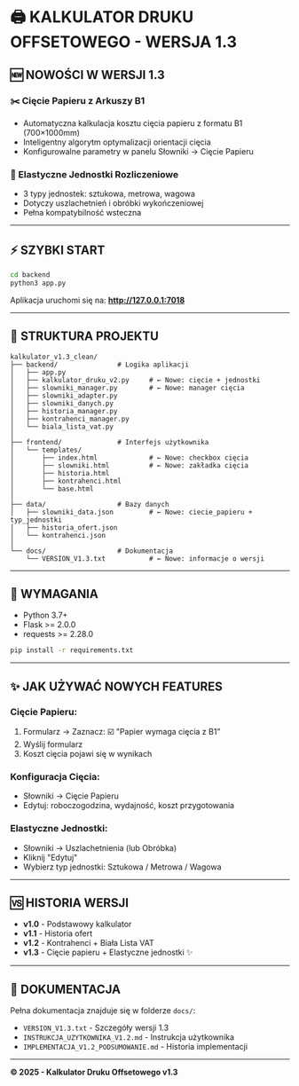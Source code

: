 # 🖨️ KALKULATOR DRUKU OFFSETOWEGO - WERSJA 1.3

## 🆕 NOWOŚCI W WERSJI 1.3

### ✂️ Cięcie Papieru z Arkuszy B1
- Automatyczna kalkulacja kosztu cięcia papieru z formatu B1 (700×1000mm)
- Inteligentny algorytm optymalizacji orientacji cięcia
- Konfigurowalne parametry w panelu Słowniki → Cięcie Papieru

### 📐 Elastyczne Jednostki Rozliczeniowe
- 3 typy jednostek: sztukowa, metrowa, wagowa
- Dotyczy uszlachetnień i obróbki wykończeniowej
- Pełna kompatybilność wsteczna

---

## ⚡ SZYBKI START

```bash
cd backend
python3 app.py
```

Aplikacja uruchomi się na: **http://127.0.0.1:7018**

---

## 📂 STRUKTURA PROJEKTU

```
kalkulator_v1.3_clean/
├── backend/               # Logika aplikacji
│   ├── app.py
│   ├── kalkulator_druku_v2.py     # ← Nowe: cięcie + jednostki
│   ├── slowniki_manager.py        # ← Nowe: manager cięcia
│   ├── slowniki_adapter.py
│   ├── slowniki_danych.py
│   ├── historia_manager.py
│   ├── kontrahenci_manager.py
│   └── biala_lista_vat.py
│
├── frontend/              # Interfejs użytkownika
│   └── templates/
│       ├── index.html             # ← Nowe: checkbox cięcia
│       ├── slowniki.html          # ← Nowe: zakładka cięcia
│       ├── historia.html
│       ├── kontrahenci.html
│       └── base.html
│
├── data/                  # Bazy danych
│   ├── slowniki_data.json         # ← Nowe: ciecie_papieru + typ_jednostki
│   ├── historia_ofert.json
│   └── kontrahenci.json
│
└── docs/                  # Dokumentacja
    └── VERSION_V1.3.txt           # ← Nowe: informacje o wersji
```

---

## 🔧 WYMAGANIA

- Python 3.7+
- Flask >= 2.0.0
- requests >= 2.28.0

```bash
pip install -r requirements.txt
```

---

## ✨ JAK UŻYWAĆ NOWYCH FEATURES

### Cięcie Papieru:
1. Formularz → Zaznacz: ☑️ "Papier wymaga cięcia z B1"
2. Wyślij formularz
3. Koszt cięcia pojawi się w wynikach

### Konfiguracja Cięcia:
- Słowniki → Cięcie Papieru
- Edytuj: roboczogodzina, wydajność, koszt przygotowania

### Elastyczne Jednostki:
- Słowniki → Uszlachetnienia (lub Obróbka)
- Kliknij "Edytuj"
- Wybierz typ jednostki: Sztukowa / Metrowa / Wagowa

---

## 🆚 HISTORIA WERSJI

- **v1.0** - Podstawowy kalkulator
- **v1.1** - Historia ofert
- **v1.2** - Kontrahenci + Biała Lista VAT
- **v1.3** - Cięcie papieru + Elastyczne jednostki ✨

---

## 📖 DOKUMENTACJA

Pełna dokumentacja znajduje się w folderze `docs/`:
- `VERSION_V1.3.txt` - Szczegóły wersji 1.3
- `INSTRUKCJA_UZYTKOWNIKA_V1.2.md` - Instrukcja użytkownika
- `IMPLEMENTACJA_V1.2_PODSUMOWANIE.md` - Historia implementacji

---

**© 2025 - Kalkulator Druku Offsetowego v1.3**
